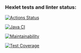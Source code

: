 ### Hexlet tests and linter status:
[![Actions Status](https://github.com/dariakoval/java-project-78/actions/workflows/hexlet-check.yml/badge.svg)](https://github.com/dariakoval/java-project-78/actions)

[![Java CI](https://github.com/dariakoval/java-project-78/actions/workflows/Java_CI.yml/badge.svg)](https://github.com/dariakoval/java-project-78/actions/workflows/Java_CI.yml)       

[![Maintainability](https://api.codeclimate.com/v1/badges/58e938460031fc69942c/maintainability)](https://codeclimate.com/github/dariakoval/java-project-78/maintainability)

[![Test Coverage](https://api.codeclimate.com/v1/badges/58e938460031fc69942c/test_coverage)](https://codeclimate.com/github/dariakoval/java-project-78/test_coverage)

